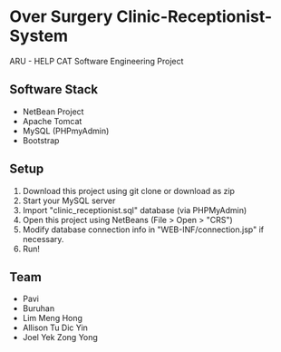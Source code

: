 Over Surgery Clinic-Receptionist-System
=======================================

ARU - HELP CAT Software Engineering Project

Software Stack
-----
- NetBean Project
- Apache Tomcat
- MySQL (PHPmyAdmin)
- Bootstrap

Setup
-----
1. Download this project using git clone or download as zip
2. Start your MySQL server
3. Import "clinic_receptionist.sql" database (via PHPMyAdmin)
4. Open this project using NetBeans (File > Open > "CRS")
5. Modify database connection info in "WEB-INF/connection.jsp" if necessary.
6. Run!

Team
----
- Pavi
- Buruhan
- Lim Meng Hong
- Allison Tu Dic Yin
- Joel Yek Zong Yong
